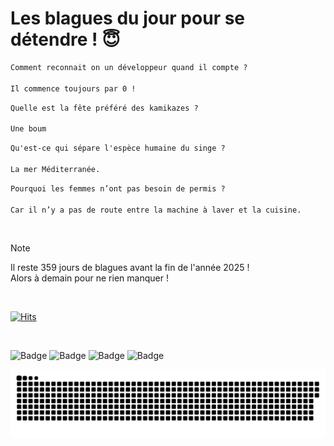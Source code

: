 
<h1>Les blagues du jour pour se détendre ! 😇</h1>

```diff
Comment reconnait on un développeur quand il compte ?

Il commence toujours par 0 !
```

```diff
Quelle est la fête préféré des kamikazes ?

Une boum
```

```diff
Qu'est-ce qui sépare l'espèce humaine du singe ?

La mer Méditerranée.
```

```diff
Pourquoi les femmes n’ont pas besoin de permis ?

Car il n’y a pas de route entre la machine à laver et la cuisine.
```

<br/>

> [!NOTE]
> Il reste 359 jours de blagues avant la fin de l'année 2025 ! <br/>
> Alors à demain pour ne rien manquer !

<br/>


[![Hits](https://hits.seeyoufarm.com/api/count/incr/badge.svg?url=https%3A%2F%2Fgithub.com%2FClems02%2Fhit-counter&count_bg=%23003E80&title_bg=%235C9FE1&icon=powershell.svg&icon_color=%23FFFFFF&title=Visite&edge_flat=false)](https://hits.seeyoufarm.com)


<br/>


![Badge](https://img.shields.io/badge/Last%20updated%20on-white?style=for-the-badge&logo=clockify)   ![Badge](https://img.shields.io/badge/07/01-white?style=for-the-badge) ![Badge](https://img.shields.io/badge/at-white?style=for-the-badge) ![Badge](https://img.shields.io/badge/03:02-white?style=for-the-badge)


<p align="center">
 <img width="1000" src="assets/github-snake.svg" alt="snake"/>
</p>
